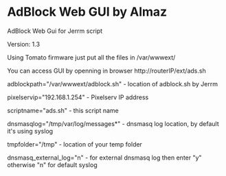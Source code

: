 AdBlock Web GUI by Almaz
==============

AdBlock Web Gui for Jerrm script

Version: 1.3

Using Tomato firmware just put all the files in /var/wwwext/

You can access GUI by openning in browser http://routerIP/ext/ads.sh 

adblockpath="/var/wwwext/adblock.sh" 	-	location of adblock.sh by Jerrm

pixelservip="192.168.1.254"			 	-	Pixelserv IP address	
	
scriptname="ads.sh"						-	this script name

dnsmasqlog="/tmp/var/log/messages*"		-	dnsmasq log location, by default it's using syslog

tmpfolder="/tmp"						- 	location of your temp folder

dnsmasq_external_log="n"				-	for external dnsmasq log then enter "y" otherwise "n" for default syslog


